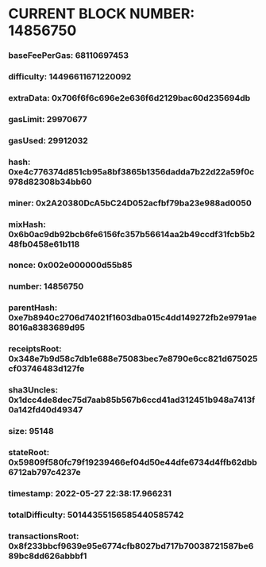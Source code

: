 # CURRENT BLOCK NUMBER: 14856750

### baseFeePerGas: 68110697453
### difficulty: 14496611671220092
### extraData: 0x706f6f6c696e2e636f6d2129bac60d235694db
### gasLimit: 29970677
### gasUsed: 29912032
### hash: 0xe4c776374d851cb95a8bf3865b1356dadda7b22d22a59f0c978d82308b34bb60
### miner: 0x2A20380DcA5bC24D052acfbf79ba23e988ad0050
### mixHash: 0x6b0ac9db92bcb6fe6156fc357b56614aa2b49ccdf31fcb5b248fb0458e61b118
### nonce: 0x002e000000d55b85
### number: 14856750
### parentHash: 0xe7b8940c2706d74021f1603dba015c4dd149272fb2e9791ae8016a8383689d95
### receiptsRoot: 0x348e7b9d58c7db1e688e75083bec7e8790e6cc821d675025cf03746483d127fe
### sha3Uncles: 0x1dcc4de8dec75d7aab85b567b6ccd41ad312451b948a7413f0a142fd40d49347
### size: 95148
### stateRoot: 0x59809f580fc79f19239466ef04d50e44dfe6734d4ffb62dbb6712ab797c4237e
### timestamp: 2022-05-27 22:38:17.966231
### totalDifficulty: 50144355156585440585742
### transactionsRoot: 0x8f233bbcf9639e95e6774cfb8027bd717b70038721587be689bc8dd626abbbf1
